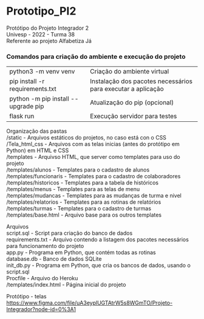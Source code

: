 # Prototipo_PI2

Protótipo do Projeto Integrador 2<br>
Univesp - 2022 - Turma 38<br>
Referente ao projeto Alfabetiza Já<br>

<h3> Comandos para criação do ambiente e execução do projeto</h3>
<table>
  <tr>
    <td>python3 -m venv venv</td>
    <td>Criação do ambiente virtual</td>
  </tr>
  <tr>
    <td>pip install -r requirements.txt</td>
    <td>Instalação dos pacotes necessários para executar a aplicação</td>
  </tr>
  <tr>
    <td>python -m pip install --upgrade pip</td>
    <td>Atualização do pip (opcional)</td>
  </tr>
  <tr>
    <td>flask run</td>
    <td>Execução servidor para testes</td>
  </tr>
</table>

Organização das pastas<br>
/static - Arquivos estáticos do projetos, no caso está con o CSS<br>
/Tela_html_css - Arquivos com as telas inicias (antes do protótipo em Python) em HTML e CSS<br>
/templates - Arquivso HTML, que server como templates para uso do projeto<br>
/templates/alunos - Templates para o cadastro de alunos<br>
/templates/funcionaris - Templates para o cadastro de colaboradores<br>
/templates/historicos - Templates para a tabela de históricos<br>
/templates/menus - Templates para as telas de menu<br>
/templates/mudancas - Templates para as mudanças de turma e nivel<br>
/templates/relatorios - Templates para as rotinas de relatórios<br>
/templates/turmas - Templates para o cadastro de turmas<br>
/templates/base.html - Arquivo base para os outros templates<br>

Arquivos<br>
script.sql - Script para criação do banco de dados<br>
requirements.txt - Arquivo contendo a listagem dos pacotes necessários para funcionamento do projeto<br>
app.py - Programa em Python, que contém todas as rotinas<br>
database.db - Banco de dados SQLite<br>
init_db.py - Programa em Python, que cria os bancos de dados, usando o script.sql<br>
Procfile - Arquivo do Heroku<br>
/templates/index.html - Página inicial do projeto<br>


Protótipo - telas<br>
https://www.figma.com/file/uA3eyplUGTAtrW5s8WGmTO/Projeto-Integrador?node-id=0%3A1
